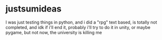 # justsumideas

I was just testing things in python, and i did a "rpg" text based, is totally not completed, and idk if i'll end it, probably i'll try to do it in unity, or maybe pygame, but not now, the university is killing me
